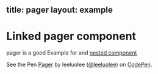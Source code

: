 title: pager
layout: example
-------------------

# Linked pager component

pager is a good Example for and [nested component](http://regularjs.github.io/reference/?syntax-en#template-syntax-nested-component)


<p data-height="266" data-theme-id="480" data-slug-hash="wrAKB" data-default-tab="result" class='codepen'>See the Pen <a href='http://codepen.io/leeluolee/pen/wrAKB/'>Pager</a> by leeluolee (<a href='http://codepen.io/leeluolee'>@leeluolee</a>) on <a href='http://codepen.io'>CodePen</a>.</p>

